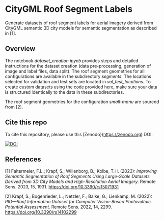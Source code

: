 # CityGML Roof Segment Labels

Generate datasets of roof segment labels for aerial imagery derived from CityGML semantic 3D city models for semantic segmentation as described in [1].

## Overview

The notebook _dataset\_creation.ipynb_ provides steps and detailed instructions for the dataset creation (data pre-processing, generation of image and label files, data split). The roof segment geometries for all configurations are available in the subdirectory _segments_. The locations selected for validation and test sets are located in _val\_test\_locations_. To create custom datasets using the code provided here, make sure your data is structured identically to the data in these subdirectories.

The roof segment geometries for the configuration _small-manu_ are sourced from [2].

## Cite this repo

To cite this repository, please use this [Zenodo}(https://zenodo.org) DOI.

[![DOI](https://zenodo.org/badge/DOI/10.5281/zenodo.7761783.svg)](https://doi.org/10.5281/zenodo.7761783)

## References

[1] Faltermeier, F.L.; Krapf, S.; Willenborg, B.; Kolbe, T.H. (2023): *Improving Semantic Segmentation of Roof Segments Using Large-Scale Datasets Derived from 3D City Models and High-Resolution Aerial Imagery*. Remote Sens. 2023, 15, 1931. https://doi.org/10.3390/rs15071931

[2] Krapf, S.; Bogenrieder, L.; Netzler, F.; Balke, G.; Lienkamp, M. (2022): *RID—Roof Information Dataset for Computer Vision-Based Photovoltaic Potential Assessment*. Remote Sens. 2022, 14, 2299. https://doi.org/10.3390/rs14102299
